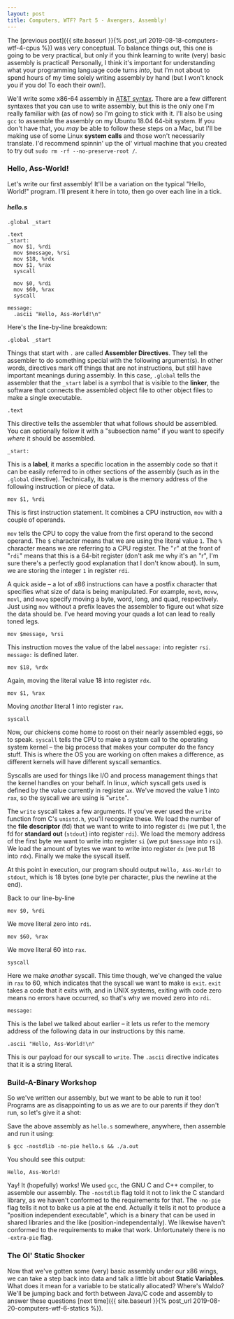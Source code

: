 ```yaml
---
layout: post
title: Computers, WTF? Part 5 - Avengers, Assembly!
---
```

The [previous post]({{ site.baseurl }}{% post_url 2019-08-18-computers-wtf-4-cpus %}) 
was very conceptual. To balance things out, this one is going to be very 
practical, but only if you think learning to write (very) basic assembly is 
practical! Personally, I think it's important for understanding what your 
programming language code turns *into*, but I'm not about to spend hours of my 
time solely writing assembly by hand (but I won't knock you if you do! To each 
their own!).

We'll write some x86-64 assembly in [AT&T syntax](https://en.wikipedia.org/wiki/X86_assembly_language#Syntax). 
There are a few different syntaxes that you can use to write assembly, but 
this is the only one I'm really familiar with (as of now) so I'm going to 
stick with it. I'll also be using `gcc` to assemble the assembly on my Ubuntu 
18.04 64-bit system. If you don't have that, you *may* be able to follow 
these steps on a Mac, but I'll be making use of some Linux **system calls** 
and those won't necessarily translate. I'd recommend spinnin' up the ol' 
virtual machine that you created to try out `sudo rm -rf --no-preserve-root /`.

### Hello, Ass-World!
Let's write our first assembly! It'll be a variation on the typical "Hello, 
World!" program. I'll present it here in toto, then go over each line in a 
tick.

#### *hello.s*
    .global _start

    .text
    _start:
      mov $1, %rdi
      mov $message, %rsi
      mov $18, %rdx
      mov $1, %rax
      syscall

      mov $0, %rdi
      mov $60, %rax
      syscall

    message:
      .ascii "Hello, Ass-World!\n"

Here's the line-by-line breakdown:

    .global _start

Things that start with `.` are called **Assembler Directives**. They tell the 
assembler to do something special with the following argument(s). In other 
words, directives mark off things that are not instructions, but still have 
important meanings during assembly. In this case, `.global` tells the 
assembler that the `_start` label is a symbol that is visible to the 
**linker**, the software that connects the assembled object file to other 
object files to make a single executable.

    .text

This directive tells the assembler that what follows should be assembled. You 
can optionally follow it with a "subsection name" if you want to specify 
*where* it should be assembled.

    _start:

This is a **label**, it marks a specific location in the assembly code so that 
it can be easily referred to in other sections of the assembly (such as in 
the `.global` directive). Technically, its value is the memory address of the 
following instruction or piece of data.

    mov $1, %rdi

This is first instruction statement. It combines a CPU instruction, `mov` with 
a couple of operands.

`mov` tells the CPU to copy the value from the first operand to the second 
operand. The `$` character means that we are using the literal value `1`. The 
`%` character means we are referring to a CPU register. The "`r`" at the front 
of "`rdi`" means that this is a 64-bit register (don't ask me why it's an 
"r", I'm sure there's a perfectly good explanation that I don't know about). 
In sum, we are storing the integer `1` in register `rdi`.

A quick aside – a lot of x86 instructions can have a postfix character that 
specifies what size of data is being manipulated. For example, `movb`, `movw`, 
`movl`, and `movq` specify moving a byte, word, long, and quad, respectively. 
Just using `mov` without a prefix leaves the assembler to figure out what size 
the data should be. I've heard moving your quads a lot can lead to really 
toned legs.

    mov $message, %rsi

This instruction moves the value of the label `message:` into register `rsi`. 
`message:` is defined later.

    mov $18, %rdx

Again, moving the literal value 18 into register `rdx`.

    mov $1, %rax

Moving *another* literal 1 into register `rax`.

    syscall

Now, our chickens come home to roost on their nearly assembled eggs, so to 
speak. `syscall` tells the CPU to make a system call to the operating system 
kernel – the big process that makes your computer do the fancy stuff. This is 
where the OS you are working on often makes a difference, as different kernels 
will have different syscall semantics.

Syscalls are used for things like I/O and process management things that the 
kernel handles on your behalf. In linux, *which* syscall gets used is defined 
by the value currently in register `ax`. We've moved the value 1 into `rax`, 
so the syscall we are using is "`write`".

The `write` syscall takes a few arguments. If you've ever used the `write` 
function from C's `unistd.h`, you'll recognize these. We load the number of 
the **file descriptor** (fd) that we want to write to into register `di` (we 
put 1, the fd for **standard out** (`stdout`) into register `rdi`). We load 
the memory address of the first byte we want to write into register `si` (we 
put `$message` into `rsi`). We load the amount of bytes we want to write into 
register `dx` (we put 18 into `rdx`). Finally we make the syscall itself.

At this point in execution, our program should output `Hello, Ass-World!` to 
`stdout`, which is 18 bytes (one byte per character, plus the newline at the 
end).

Back to our line-by-line

    mov $0, %rdi

We move literal zero into `rdi`.

    mov $60, %rax

We move literal 60 into `rax`.

    syscall

Here we make *another* syscall. This time though, we've changed the value in 
`rax` to 60, which indicates that the syscall we want to make is `exit`. 
`exit` takes a code that it exits with, and in UNIX systems, exiting with code 
zero means no errors have occurred, so that's why we moved zero into `rdi`.

    message:

This is the label we talked about earlier – it lets us refer to the memory 
address of the following data in our instructions by this name.

    .ascii "Hello, Ass-World!\n"

This is our payload for our syscall to `write`. The `.ascii` directive 
indicates that it is a string literal.

### Build-A-Binary Workshop
So we've written our assembly, but we want to be able to run it too! 
Programs are as disappointing to us as we are to our parents if they don't 
run, so let's give it a shot:

Save the above assembly as `hello.s` somewhere, anywhere, then assemble and 
run it using: 

    $ gcc -nostdlib -no-pie hello.s && ./a.out

You should see this output:

    Hello, Ass-World!

Yay! It (hopefully) works! We used `gcc`, the GNU C and C++ compiler, to 
assemble our assembly. The `-nostdlib` flag told it not to link the C standard 
library, as we haven't conformed to the requirements for that. The `-no-pie` 
flag tells it not to bake us a pie at the end. Actually it tells it not to 
produce a "position independent executable", which is a binary that can be 
used in shared libraries and the like (position-independentally). We likewise 
haven't conformed to the requirements to make that work. Unfortunately there 
is no `-extra-pie` flag.

### The Ol' Static Shocker
Now that we've gotten some (very) basic assembly under our x86 wings, we can 
take a step back into data and talk a little bit about **Static Variables**. 
What does it mean for a variable to be statically allocated? Where's Waldo? 
We'll be jumping back and forth between Java/C code and assembly to answer 
these questions [next time]({{ site.baseurl }}{% post_url 2019-08-20-computers-wtf-6-statics %}).

